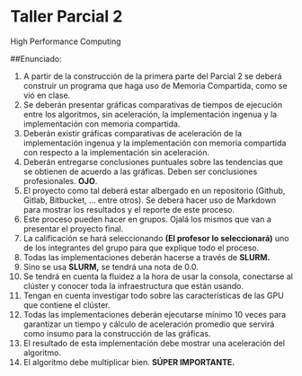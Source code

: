 # Taller Parcial 2
High Performance Computing

##Enunciado:

1. A partir de la construcción de la primera parte del Parcial 2 se deberá construir un programa que haga uso de Memoria Compartida, como se vió en clase.
2. Se deberán presentar gráficas comparativas de tiempos de ejecución entre los algoritmos, sin aceleración, la implementación ingenua y la implementación con memoria compartida.
3. Deberán existir gráficas comparativas de aceleración de la implementación ingenua y la implementación con memoria compartida con respecto a la implementación sin aceleración.
4. Deberán entregarse conclusiones puntuales sobre las tendencias que se obtienen de acuerdo a las gráficas. Deben ser conclusiones profesionales. **OJO**.
5. El proyecto como tal deberá estar albergado en un repositorio (Github, Gitlab, Bitbucket, ... entre otros). Se deberá hacer uso de Markdown para mostrar los resultados y el reporte de este proceso.
6. Este proceso pueden hacer en grupos. Ojalá los mismos que van a presentar el proyecto final.
7. La calificación se hará seleccionando **(El profesor lo seleccionará)** uno de los integrantes del grupo para que explique todo el proceso.
8. Todas las implementaciones deberán hacerse a través de **SLURM​.**
9. Sino se usa **SLURM​,** se tendrá una nota de 0.0.
10. Se tendrá en cuenta la fluidez a la hora de usar la consola, conectarse al clúster y conocer toda la infraestructura que están usando.
11. Tengan en cuenta investigar todo sobre las características de las GPU que contiene el clúster.
12. Todas las implementaciones deberán ejecutarse mínimo 10 veces para garantizar un tiempo y cálculo de aceleración promedio que servirá como insumo para la construcción de las gráficas.
13. El resultado de esta implementación debe mostrar una aceleración del algoritmo.
14. El algoritmo debe multiplicar bien. **SÚPER IMPORTANTE.**

